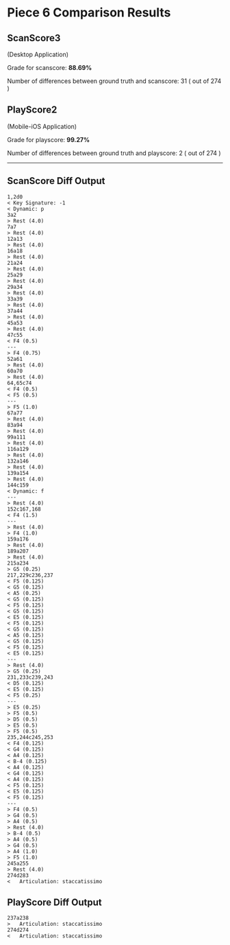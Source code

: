 # Piece 6 Comparison Results
## ScanScore3
(Desktop Application)

Grade for scanscore: **88.69%**

Number of differences between ground truth and scanscore:       31
( out of 274
)

## PlayScore2

(Mobile-iOS Application)

Grade for playscore: **99.27%**

Number of differences between ground truth and playscore:        2
( out of 274
)

----------------------------------------
## ScanScore Diff Output

```
1,2d0
< Key Signature: -1
< Dynamic: p
3a2
> Rest (4.0) 
7a7
> Rest (4.0) 
12a13
> Rest (4.0) 
16a18
> Rest (4.0) 
21a24
> Rest (4.0) 
25a29
> Rest (4.0) 
29a34
> Rest (4.0) 
33a39
> Rest (4.0) 
37a44
> Rest (4.0) 
45a53
> Rest (4.0) 
47c55
< F4 (0.5) 
---
> F4 (0.75) 
52a61
> Rest (4.0) 
60a70
> Rest (4.0) 
64,65c74
< F4 (0.5) 
< F5 (0.5) 
---
> F5 (1.0) 
67a77
> Rest (4.0) 
83a94
> Rest (4.0) 
99a111
> Rest (4.0) 
116a129
> Rest (4.0) 
132a146
> Rest (4.0) 
139a154
> Rest (4.0) 
144c159
< Dynamic: f
---
> Rest (4.0) 
152c167,168
< F4 (1.5) 
---
> Rest (4.0) 
> F4 (1.0) 
159a176
> Rest (4.0) 
189a207
> Rest (4.0) 
215a234
> G5 (0.25) 
217,229c236,237
< F5 (0.125) 
< G5 (0.125) 
< A5 (0.25) 
< G5 (0.125) 
< F5 (0.125) 
< G5 (0.125) 
< E5 (0.125) 
< F5 (0.125) 
< G5 (0.125) 
< A5 (0.125) 
< G5 (0.125) 
< F5 (0.125) 
< E5 (0.125) 
---
> Rest (4.0) 
> G5 (0.25) 
231,233c239,243
< D5 (0.125) 
< E5 (0.125) 
< F5 (0.25) 
---
> E5 (0.25) 
> F5 (0.5) 
> D5 (0.5) 
> E5 (0.5) 
> F5 (0.5) 
235,244c245,253
< F4 (0.125) 
< G4 (0.125) 
< A4 (0.125) 
< B-4 (0.125) 
< A4 (0.125) 
< G4 (0.125) 
< A4 (0.125) 
< F5 (0.125) 
< E5 (0.125) 
< F5 (0.125) 
---
> F4 (0.5) 
> G4 (0.5) 
> A4 (0.5) 
> Rest (4.0) 
> B-4 (0.5) 
> A4 (0.5) 
> G4 (0.5) 
> A4 (1.0) 
> F5 (1.0) 
245a255
> Rest (4.0) 
274d283
< 	Articulation: staccatissimo
```

## PlayScore Diff Output

```
237a238
> 	Articulation: staccatissimo
274d274
< 	Articulation: staccatissimo
```

